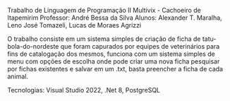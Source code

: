 Trabalho de Linguagem de Programação II
Multivix - Cachoeiro de Itapemirim
Professor: André Bessa da Silva
Alunos: Alexander T. Maralha, Leno José Tomazeli, Lucas de Moraes Agrizzi

O trabalho consiste em um sistema simples de criação de ficha de tatu-bola-do-nordeste
que foram capurados por equipes de veterinários para fins de catalogação dos mesmos,
funciona com um sistema simples de menu com opções de escolha onde pode criar uma nova ficha
pesquisar por fichas existentes e salvar em um .txt, basta preencher a ficha de cada animal.

Tecnologias: Visual Studio 2022, .Net 8, PostgreSQL
